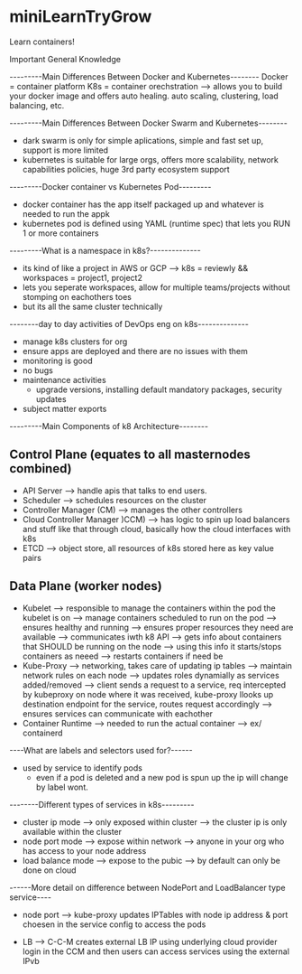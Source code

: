 # miniLearnTryGrow
Learn containers!



Important General Knowledge

---------Main Differences Between Docker and Kubernetes--------
Docker = container platform
K8s = container orechstration --> allows you to build your docker image and offers auto healing. auto scaling, clustering, load balancing, etc.


---------Main Differences Between Docker Swarm and Kubernetes--------
- dark swarm is only for simple aplications, simple and fast set up, support is more limited
- kubernetes is suitable for large orgs, offers more scalability, network capabilities policies, huge 3rd party ecosystem support


---------Docker container vs Kubernetes Pod---------
- docker container has the app itself packaged up and whatever is needed to run the appk
- kubernetes pod is defined using YAML (runtime spec) that lets you RUN 1 or more containers


---------What is a namespace in k8s?--------------
- its kind of like a project in AWS or GCP --> k8s = reviewly && workspaces = project1, project2
- lets you seperate workspaces, allow for multiple teams/projects without stomping on eachothers toes
- but its all the same cluster technically


--------day to day activities of DevOps eng on k8s--------------
- manage k8s clusters for org
- ensure apps are deployed and there are no issues with them
- monitoring is good
- no bugs
- maintenance activities
  - upgrade versions, installing default mandatory packages, security updates
- subject matter exports


---------Main Components of k8 Architecture--------

Control Plane (equates to all masternodes combined)
---------------------------------------------------
- API Server --> handle apis that talks to end users. 
- Scheduler --> schedules resources on the cluster
- Controller Manager (CM) --> manages the other controllers
- Cloud Controller Manager )CCM) --> has logic to spin up load balancers and stuff like that through cloud, basically how the cloud interfaces with k8s
- ETCD --> object store, all resources of k8s stored here as key value pairs


Data Plane (worker nodes)
----------------------------
- Kubelet --> responsible to manage the containers within the pod the kubelet is on
          --> manage containers scheduled to run on the pod
              --> ensures healthy and running
              --> ensures proper resources they need are available
         --> communicates iwth k8 API
              --> gets info about containers that SHOULD  be running on the node
              --> using this info it starts/stops containers as neeed
              --> restarts containers if need be
- Kube-Proxy --> networking, takes care of updating ip tables
            --> maintain network rules on each node
            --> updates roles dynamially as services added/removed
            --> client sends a request to a service, req intercepted by kubeproxy on node where it was received, kube-proxy llooks up destination endpoint for the service, routes request accordingly
            --> ensures services can communicate with eachother
- Container Runtime --> needed to run the actual container
                    --> ex/ containerd

----What are labels and selectors used for?------
- used by service to identify pods
    - even if a pod is deleted and a new pod is spun up the ip will change by label wont.

--------Different types of services in k8s---------
- cluster ip mode
    --> only exposed within cluster
    --> the cluster ip is only available within the cluster
- node port mode
    --> expose within network
    --> anyone in your org who has access to your node address
- load balance mode
    --> expose to the pubic
    --> by default can only be done on cloud

------More detail on difference between NodePort and LoadBalancer type service----
- node port --> kube-proxy updates IPTables with node ip address & port choesen in the service config to access the pods

- LB --> C-C-M creates external LB IP using underlying cloud provider login in the CCM and then users can access services using the external IPvb 
